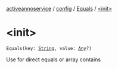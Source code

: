 [activeannoservice](../../index.md) / [config](../index.md) / [Equals](index.md) / [&lt;init&gt;](./-init-.md)

# &lt;init&gt;

`Equals(key: `[`String`](https://kotlinlang.org/api/latest/jvm/stdlib/kotlin/-string/index.html)`, value: `[`Any`](https://kotlinlang.org/api/latest/jvm/stdlib/kotlin/-any/index.html)`?)`

Use for direct equals or array contains

